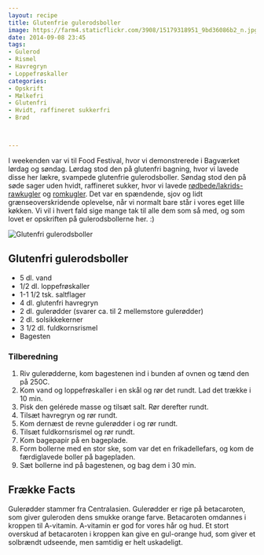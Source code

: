 ```yaml
---
layout: recipe
title: Glutenfrie gulerodsboller
image: https://farm4.staticflickr.com/3908/15179318951_9bd36086b2_n.jpg
date: 2014-09-08 23:45
tags:
- Gulerod
- Rismel
- Havregryn
- Loppefrøskaller
categories:
- Opskrift
- Mælkefri
- Glutenfri
- Hvidt, raffineret sukkerfri
- Brød



---
```


I weekenden var vi til Food Festival, hvor vi demonstrerede i Bagværket lørdag og søndag. Lørdag stod den på glutenfri bagning, hvor vi lavede disse her lækre, svampede glutenfrie gulerodsboller. Søndag stod den på søde sager uden hvidt, raffineret sukker, hvor vi lavede [rødbede/lakrids-rawkugler](http://www.femmefood.com/2014/03/roedbede-lakrids-rawkugler/) og [romkugler](http://www.femmefood.com/2014/05/rom-troefler/). 
Det var en spændende, sjov og lidt grænseoverskridende oplevelse, når vi normalt bare står i vores eget lille køkken. Vi vil i hvert fald sige mange tak til alle dem som så med, og som lovet er opskriften på gulerodsbollerne her. :)

![Glutenfri gulerodsboller](https://farm4.staticflickr.com/3908/15179318951_9bd36086b2_z.jpg) 


## Glutenfri gulerodsboller
- 5 dl. vand
- 1/2 dl. loppefrøskaller
- 1-1 1/2 tsk. saltflager
- 4 dl. glutenfri havregryn
- 2 dl. gulerødder (svarer ca. til 2 mellemstore gulerødder)
- 2 dl. solsikkekerner
- 3 1/2 dl. fuldkornsrismel
- Bagesten



### Tilberedning
1. Riv gulerødderne, kom bagestenen ind i bunden af ovnen og tænd den på 250C.
2. Kom vand og loppefrøskaller i en skål og rør det rundt. Lad det trække i 10 min.
3. Pisk den gelérede masse og tilsæt salt. Rør derefter rundt.
4. Tilsæt havregryn og rør rundt.
6. Kom dernæst de revne gulerødder i og rør rundt.
7. Tilsæt fuldkornsrismel og rør rundt.
8. Kom bagepapir på en bageplade.
9. Form bollerne med en stor ske, som var det en frikadellefars, og kom de færdiglavede boller på bagepladen.
10. Sæt bollerne ind på bagestenen, og bag dem i 30 min.










## Frække Facts
Gulerødder stammer fra Centralasien. Gulerødder er rige på betacaroten, som giver guleroden dens smukke orange farve. Betacaroten omdannes i kroppen til A-vitamin. A-vitamin er god for vores hår og hud. Et stort overskud af betacaroten i kroppen kan give en gul-orange hud, som giver et solbrændt udseende, men samtidig er helt uskadeligt.